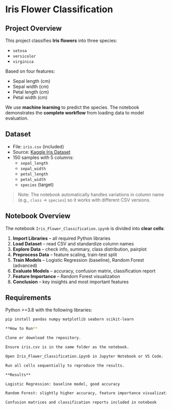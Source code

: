 # Iris Flower Classification

## Project Overview
This project classifies **Iris flowers** into three species:  
- `setosa`  
- `versicolor`  
- `virginica`  

Based on four features:  
- Sepal length (cm)  
- Sepal width (cm)  
- Petal length (cm)  
- Petal width (cm)  

We use **machine learning** to predict the species. The notebook demonstrates the **complete workflow** from loading data to model evaluation.


## Dataset
- File: `iris.csv` (included)  
- Source: [Kaggle Iris Dataset](https://www.kaggle.com/datasets/uciml/iris)  
- 150 samples with 5 columns:
  - `sepal_length`
  - `sepal_width`
  - `petal_length`
  - `petal_width`
  - `species` (target)

> Note: The notebook automatically handles variations in column name (e.g., `class` → `species`) so it works with different CSV versions.


## Notebook Overview
The notebook `Iris_Flower_Classification.ipynb` is divided into **clear cells**:

1. **Import Libraries** – all required Python libraries  
2. **Load Dataset** – read CSV and standardize column names  
3. **Explore Data** – check info, summary, class distribution, pairplot  
4. **Preprocess Data** – feature scaling, train-test split  
5. **Train Models** – Logistic Regression (baseline), Random Forest (advanced)  
6. **Evaluate Models** – accuracy, confusion matrix, classification report  
7. **Feature Importance** – Random Forest visualization  
8. **Conclusion** – key insights and most important features

## Requirements
Python >=3.8 with the following libraries:

```bash
pip install pandas numpy matplotlib seaborn scikit-learn

**How to Run**

Clone or download the repository.

Ensure iris.csv is in the same folder as the notebook.

Open Iris_Flower_Classification.ipynb in Jupyter Notebook or VS Code.

Run all cells sequentially to reproduce the results.

**Results**

Logistic Regression: baseline model, good accuracy

Random Forest: slightly higher accuracy, feature importance visualization

Confusion matrices and classification reports included in notebook


